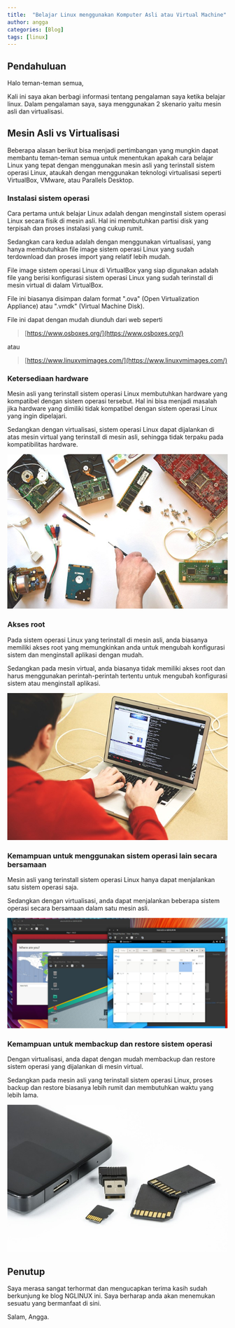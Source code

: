 ```yaml
---
title:  "Belajar Linux menggunakan Komputer Asli atau Virtual Machine"
author: angga
categories: [Blog]
tags: [linux]
---
```


## Pendahuluan

Halo teman-teman semua,

Kali ini saya akan berbagi informasi tentang pengalaman saya ketika belajar linux. Dalam pengalaman saya, saya menggunakan 2 skenario yaitu mesin asli dan virtualisasi.

## Mesin Asli vs Virtualisasi

Beberapa alasan berikut bisa menjadi pertimbangan yang mungkin dapat membantu teman-teman semua untuk menentukan apakah cara belajar Linux yang tepat dengan menggunakan mesin asli yang terinstall sistem operasi Linux, ataukah dengan menggunakan teknologi virtualisasi seperti VirtualBox, VMware, atau Parallels Desktop.

### Instalasi sistem operasi

Cara pertama untuk belajar Linux adalah dengan menginstall sistem operasi Linux secara fisik di mesin asli. Hal ini membutuhkan partisi disk yang terpisah dan proses instalasi yang cukup rumit. 

Sedangkan cara kedua adalah dengan menggunakan virtualisasi, yang hanya membutuhkan file image sistem operasi Linux yang sudah terdownload dan proses import yang relatif lebih mudah. 

File image sistem operasi Linux di VirtualBox yang siap digunakan adalah file yang berisi konfigurasi sistem operasi Linux yang sudah terinstall di mesin virtual di dalam VirtualBox. 

File ini biasanya disimpan dalam format ".ova" (Open Virtualization Appliance) atau ".vmdk" (Virtual Machine Disk). 

File ini dapat dengan mudah diunduh dari web seperti 

> [https://www.osboxes.org/](https://www.osboxes.org/) 

atau 

> [https://www.linuxvmimages.com/](https://www.linuxvmimages.com/)

### Ketersediaan hardware

Mesin asli yang terinstall sistem operasi Linux membutuhkan hardware yang kompatibel dengan sistem operasi tersebut. Hal ini bisa menjadi masalah jika hardware yang dimiliki tidak kompatibel dengan sistem operasi Linux yang ingin dipelajari. 

Sedangkan dengan virtualisasi, sistem operasi Linux dapat dijalankan di atas mesin virtual yang terinstall di mesin asli, sehingga tidak terpaku pada kompatibilitas hardware.

![](/assets/img/2023-01-02-belajar-linux-real-vs-virtual/Picture1.jpg)

### Akses root

Pada sistem operasi Linux yang terinstall di mesin asli, anda biasanya memiliki akses root yang memungkinkan anda untuk mengubah konfigurasi sistem dan menginstall aplikasi dengan mudah. 

Sedangkan pada mesin virtual, anda biasanya tidak memiliki akses root dan harus menggunakan perintah-perintah tertentu untuk mengubah konfigurasi sistem atau menginstall aplikasi.

![](/assets/img/2023-01-02-belajar-linux-real-vs-virtual/Picture2.jpg)

### Kemampuan untuk menggunakan sistem operasi lain secara bersamaan

Mesin asli yang terinstall sistem operasi Linux hanya dapat menjalankan satu sistem operasi saja. 

Sedangkan dengan virtualisasi, anda dapat menjalankan beberapa sistem operasi secara bersamaan dalam satu mesin asli.

![](/assets/img/2023-01-02-belajar-linux-real-vs-virtual/Picture3.jpg)

### Kemampuan untuk membackup dan restore sistem operasi

Dengan virtualisasi, anda dapat dengan mudah membackup dan restore sistem operasi yang dijalankan di mesin virtual. 

Sedangkan pada mesin asli yang terinstall sistem operasi Linux, proses backup dan restore biasanya lebih rumit dan membutuhkan waktu yang lebih lama.

![](/assets/img/2023-01-02-belajar-linux-real-vs-virtual/Picture4.jpg)

## Penutup

Saya merasa sangat terhormat dan mengucapkan terima kasih sudah berkunjung ke blog NGLINUX ini. Saya berharap anda akan menemukan sesuatu yang bermanfaat di sini.

Salam, Angga.